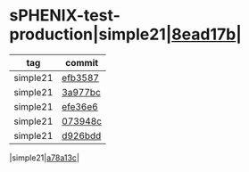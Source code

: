 # sPHENIX-test-production|simple21|[8ead17b](8ead17b)|
|tag     |commit            |
|--------|------------------|
|simple21|[efb3587](efb3587)|
|simple21|[3a977bc](3a977bc)|
|simple21|[efe36e6](efe36e6)|
|simple21|[073948c](073948c)|
|simple21|[d926bdd](d926bdd)|

|simple21|[a78a13c](https://github.com/klendathu2k/sPHENIX-test-production/tree/a78a13c/simple21)|

